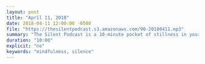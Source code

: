```yaml
---
layout: post
title: "April 11, 2018"
date: 2018-04-11 12:00:00 -0500
file: "https://thesilentpodcast.s3.amazonaws.com/90-20180411.mp3"
summary: "The Silent Podcast is a 10-minute pocket of stillness in your day. Listen to it at a set time every day, in the middle of a busy commute, or when you simply need a break from all of the hustle and bustle of distraction around you."
duration: "10:00"
explicit: "no"
keywords: "mindfulness, silence"
---
```

